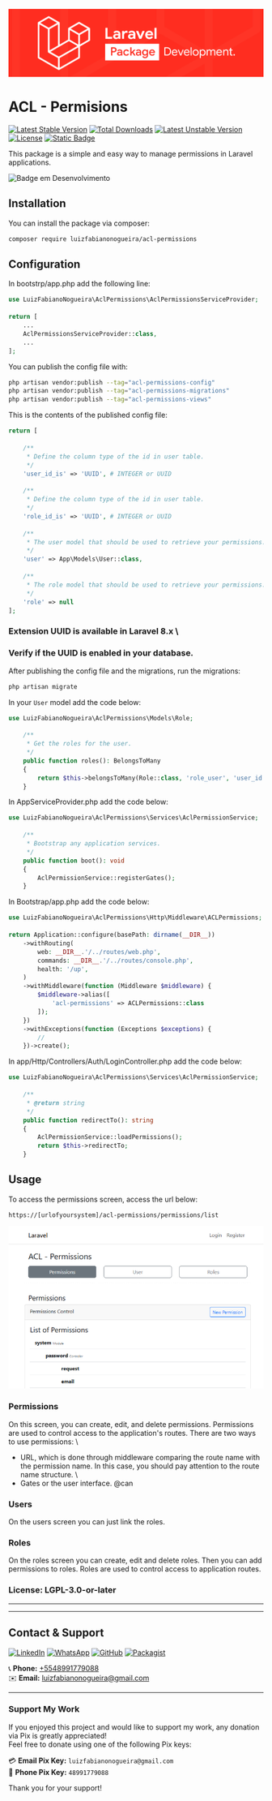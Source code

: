 <p align="center"><img src="src/Assets/img/laravel.png" alt="Laravel Logo"></p>


# ACL - Permisions

[![Latest Stable Version](https://poser.pugx.org/luizfabianonogueira/acl-permissions/v)](//packagist.org/packages/luizfabianonogueira/acl-permissions)
[![Total Downloads](https://poser.pugx.org/luizfabianonogueira/acl-permissions/downloads)](//packagist.org/packages/luizfabianonogueira/acl-permissions)
[![Latest Unstable Version](https://poser.pugx.org/luizfabianonogueira/acl-permissions/v/unstable)](//packagist.org/packages/luizfabianonogueira/acl-permissions)
[![License](https://poser.pugx.org/luizfabianonogueira/acl-permissions/license)](//packagist.org/packages/luizfabianonogueira/acl-permissions)
[![Static Badge](https://img.shields.io/badge/:badgeContent)](https://img.shields.io/badge/:badgeContent)


This package is a simple and easy way to manage permissions in Laravel applications.


![Badge em Desenvolvimento](http://img.shields.io/static/v1?label=STATUS&message=IN%20DEVELOPMENT&color=GREEN&style=for-the-badge)

## Installation

You can install the package via composer:

```bash
composer require luizfabianonogueira/acl-permissions
```

## Configuration

In bootstrp/app.php add the following line:
```php
use LuizFabianoNogueira\AclPermissions\AclPermissionsServiceProvider;

return [
    ...
    AclPermissionsServiceProvider::class,
    ...
];
```

You can publish the config file with:
```bash
php artisan vendor:publish --tag="acl-permissions-config"
php artisan vendor:publish --tag="acl-permissions-migrations"
php artisan vendor:publish --tag="acl-permissions-views"
```

This is the contents of the published config file:

```php
return [

    /**
     * Define the column type of the id in user table.
     */
    'user_id_is' => 'UUID', # INTEGER or UUID

    /**
     * Define the column type of the id in user table.
     */
    'role_id_is' => 'UUID', # INTEGER or UUID

    /**
     * The user model that should be used to retrieve your permissions.
     */
    'user' => App\Models\User::class,

    /**
     * The role model that should be used to retrieve your permissions.
     */
    'role' => null
];

```
### Extension UUID is available in Laravel 8.x \  
### Verify if the UUID is enabled in your database.

After publishing the config file and the migrations, run the migrations:

```bash
php artisan migrate
```

In your `User` model add the code below:
```php
use LuizFabianoNogueira\AclPermissions\Models\Role;

    /**
     * Get the roles for the user.
     */
    public function roles(): BelongsToMany
    {
        return $this->belongsToMany(Role::class, 'role_user', 'user_id', 'role_id');
    }
```

In AppServiceProvider.php add the code below:
```php
use LuizFabianoNogueira\AclPermissions\Services\AclPermissionService;

    /**
     * Bootstrap any application services.
     */
    public function boot(): void
    {
        AclPermissionService::registerGates();
    }
```


In Bootstrap/app.php add the code below:
```php
use LuizFabianoNogueira\AclPermissions\Http\Middleware\ACLPermissions;

return Application::configure(basePath: dirname(__DIR__))
    ->withRouting(
        web: __DIR__.'/../routes/web.php',
        commands: __DIR__.'/../routes/console.php',
        health: '/up',
    )
    ->withMiddleware(function (Middleware $middleware) {
        $middleware->alias([
            'acl-permissions' => ACLPermissions::class
        ]);
    })
    ->withExceptions(function (Exceptions $exceptions) {
        //
    })->create();
```

In app/Http/Controllers/Auth/LoginController.php add the code below:
```php
use LuizFabianoNogueira\AclPermissions\Services\AclPermissionService;

    /**
     * @return string
     */
    public function redirectTo(): string
    {
        AclPermissionService::loadPermissions();
        return $this->redirectTo;
    }
```


## Usage

To access the permissions screen, access the url below:
```
https://[urlofyoursystem]/acl-permissions/permissions/list
```
![img.png](src/Assets/img/img.png)

### Permissions
On this screen, you can create, edit, and delete permissions.
Permissions are used to control access to the application's routes.
There are two ways to use permissions: \
- URL, which is done through middleware comparing the route name with the permission name. In this case, you should pay attention to the route name structure. \
- Gates or the user interface. @can

### Users
On the users screen you can just link the roles.

### Roles
On the roles screen you can create, edit and delete roles.
Then you can add permissions to roles.
Roles are used to control access to application routes.


### License: LGPL-3.0-or-later

___
___

## Contact & Support

[![LinkedIn](https://img.shields.io/badge/LinkedIn-000?style=for-the-badge&logo=linkedin&logoColor=white)](https://www.linkedin.com/in/luiz-fabiano-nogueira-b20875170/)
[![WhatsApp](https://img.shields.io/badge/WhatsApp-000?style=for-the-badge&logo=whatsapp&logoColor=white)](https://api.whatsapp.com/send?phone=5548991779088)
[![GitHub](https://img.shields.io/badge/GitHub-000?style=for-the-badge&logo=github&logoColor=white)](https://github.com/LuizFabianoNogueira)
[![Packagist](https://img.shields.io/badge/Packagist-000?style=for-the-badge&logo=packagist&logoColor=white)](https://packagist.org/packages/luizfabianonogueira/)

📞 **Phone:** [+5548991779088](tel:+5548991779088)  
✉️ **Email:** [luizfabianonogueira@gmail.com](mailto:luizfabianonogueira@gmail.com)

---

### Support My Work

If you enjoyed this project and would like to support my work, any donation via Pix is greatly appreciated!  
Feel free to donate using one of the following Pix keys:

💳 **Email Pix Key:** `luizfabianonogueira@gmail.com`  
📱 **Phone Pix Key:** `48991779088`

Thank you for your support!

